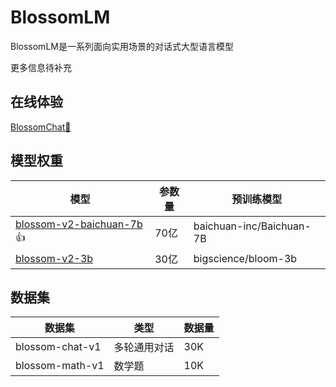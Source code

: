 # BlossomLM

BlossomLM是一系列面向实用场景的对话式大型语言模型

更多信息待补充

## 在线体验

[BlossomChat🚀](https://chat.rainng.com/)

## 模型权重

| 模型                                                         | 参数量 | 预训练模型               |
| ------------------------------------------------------------ | ------ | ------------------------ |
| [blossom-v2-baichuan-7b](https://huggingface.co/Azure99/blossom-v2-baichuan-7b)👍 | 70亿   | baichuan-inc/Baichuan-7B |
| [blossom-v2-3b](https://huggingface.co/Azure99/blossom-v2-3b) | 30亿   | bigscience/bloom-3b      |

## 数据集

| 数据集          | 类型         | 数据量 |
| --------------- | ------------ | ------ |
| blossom-chat-v1 | 多轮通用对话 | 30K    |
| blossom-math-v1 | 数学题       | 10K    |


